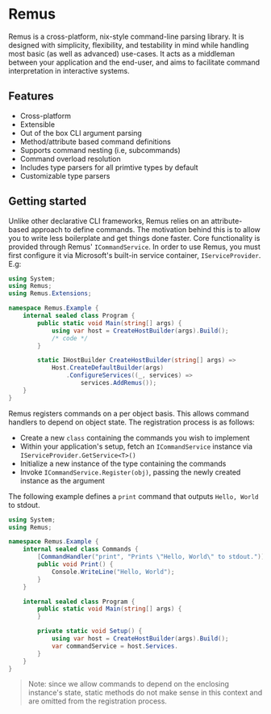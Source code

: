 # Remus

Remus is a cross-platform, nix-style command-line parsing library. It is designed with simplicity, flexibility, and testability in mind while handling most basic (as well as advanced) use-cases.  It acts as a middleman between your application and the end-user, and aims to facilitate command interpretation in interactive systems.

## Features
 * Cross-platform
 * Extensible
 * Out of the box CLI argument parsing
 * Method/attribute based command definitions
 * Supports command nesting (i.e, subcommands)
 * Command overload resolution
 * Includes type parsers for all primtive types by default
 * Customizable type parsers

## Getting started
Unlike other declarative CLI frameworks, Remus relies on an attribute-based approach to define commands. The motivation behind this is to allow you to write less boilerplate and get things done faster.
Core functionality is provided through Remus' `ICommandService`. In order to use Remus, you must first configure it via Microsoft's built-in service container, `IServiceProvider`. E.g:

```csharp
using System;
using Remus;
using Remus.Extensions;

namespace Remus.Example {
    internal sealed class Program {
        public static void Main(string[] args) {
            using var host = CreateHostBuilder(args).Build();
            /* code */
        }

        static IHostBuilder CreateHostBuilder(string[] args) =>
            Host.CreateDefaultBuilder(args)
                .ConfigureServices((_, services) =>
                    services.AddRemus());
    }
}
```

Remus registers commands on a per object basis. This allows command handlers to depend on object state. The registration process is as follows:
 * Create a new `class` containing the commands you wish to implement
 * Within your application's setup, fetch an `ICommandService` instance via `IServiceProvider.GetService<T>()`
 * Initialize a new instance of the type containing the commands
 * Invoke `ICommandService.Register(obj)`, passing the newly created instance as the argument

The following example defines a `print` command that outputs `Hello, World` to stdout.

```csharp
using System;
using Remus;

namespace Remus.Example {
    internal sealed class Commands {
        [CommandHandler("print", "Prints \"Hello, World\" to stdout.")]
        public void Print() {
            Console.WriteLine("Hello, World");
        }
    }

    internal sealed class Program {
        public static void Main(string[] args) {
        }

        private static void Setup() {
            using var host = CreateHostBuilder(args).Build();
            var commandService = host.Services.
        }
    }
}
```

> Note: since we allow commands to depend on the enclosing instance's state, static methods do not make sense in this context and are omitted from the registration process.
